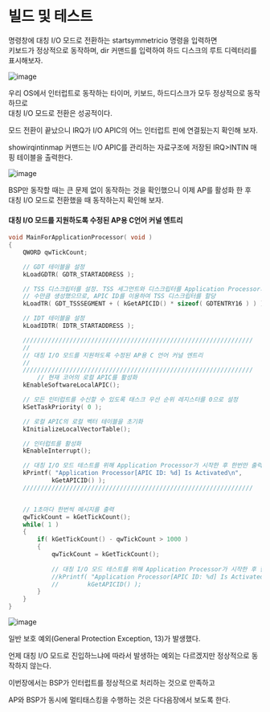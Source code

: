 # 빌드 및 테스트

명령창에 대칭 I/O 모드로 전환하는 startsymmetricio 명령을 입력하면<br>키보드가 정상적으로 동작하며, dir 커맨드를 입력하여 하드 디스크의 루트 디렉터리를 표시해보자.

![image](https://user-images.githubusercontent.com/34773827/62641646-03f6c580-b97f-11e9-8939-780d7a72352f.png)

우리 OS에서 인터럽트로 동작하는 타이머, 키보드, 하드디스크가 모두 정상적으로 동작하므로<BR>대칭 I/O 모드로 전환은 성공적이다.

모드 전환이 끝났으니 IRQ가 I/O APIC의 어느 인터럽트 핀에 연결됬는지 확인해 보자.

showirqintinmap 커맨드는 I/O APIC를 관리하는 자료구조에 저장된 IRQ>INTIN 매핑 테이블을 출력한다.

![image](https://user-images.githubusercontent.com/34773827/62641748-44564380-b97f-11e9-9002-c5518129cd78.png)

BSP만 동작할 때는 큰 문제 없이 동작하는 것을 확인했으니 이제 AP를 활성화 한 후<BR>대칭 I/O 모드로 전환했을 때 동작하는지 확인해 보자.

#### 대칭 I/O 모드를 지원하도록 수정된 AP용 C언어 커널 엔트리

```C
void MainForApplicationProcessor( void )
{
    QWORD qwTickCount;

    // GDT 테이블을 설정
    kLoadGDTR( GDTR_STARTADDRESS );

    // TSS 디스크립터를 설정. TSS 세그먼트와 디스크립터를 Application Processor의 
    // 수만큼 생성했으므로, APIC ID를 이용하여 TSS 디스크립터를 할당
    kLoadTR( GDT_TSSSEGMENT + ( kGetAPICID() * sizeof( GDTENTRY16 ) ) );

    // IDT 테이블을 설정
    kLoadIDTR( IDTR_STARTADDRESS );

    ////////////////////////////////////////////////////////////////
    //
    // 대칭 I/O 모드를 지원하도록 수정된 AP용 C 언어 커널 엔트리
    //
    ////////////////////////////////////////////////////////////////
        // 현재 코어의 로컬 APIC를 활성화
    kEnableSoftwareLocalAPIC();

    // 모든 인터럽트를 수신할 수 있도록 태스크 우선 순위 레지스터를 0으로 설정
    kSetTaskPriority( 0 );

    // 로컬 APIC의 로컬 벡터 테이블을 초기화
    kInitializeLocalVectorTable();

    // 인터럽트를 활성화
    kEnableInterrupt();    

    // 대칭 I/O 모드 테스트를 위해 Application Processor가 시작한 후 한번만 출력
    kPrintf( "Application Processor[APIC ID: %d] Is Activated\n",
            kGetAPICID() );
    ////////////////////////////////////////////////////////////////


    // 1초마다 한번씩 메시지를 출력
    qwTickCount = kGetTickCount();
    while( 1 )
    {
        if( kGetTickCount() - qwTickCount > 1000 )
        {
            qwTickCount = kGetTickCount();
            
            // 대칭 I/O 모드 테스트를 위해 Application Processor가 시작한 후 한 번만 출력
            //kPrintf( "Application Processor[APIC ID: %d] Is Activated\n",
            //        kGetAPICID() );
        }
    }
}
```



![image](https://user-images.githubusercontent.com/34773827/62643383-d6ac1680-b982-11e9-8ec8-5e628f08cc4a.png)

일반 보호 예외(General Protection Exception, 13)가 발생했다.

언제 대칭 I/O 모드로 진입하느냐에 따라서 발생하는 예외는 다르겠지만 정상적으로 동작하지 않는다.

이번장에서는 BSP가 인터럽트를 정상적으로 처리하는 것으로 만족하고

AP와 BSP가 동시에 멀티태스킹을 수행하는 것은 다다음장에서 보도록 한다.



